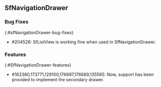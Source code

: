 ## SfNavigationDrawer

### Bug Fixes
{:#sfNavigationDrawer-bug-fixes}

* \#204526: SfListView is working fine when used in SfNavigationDrawer.

### Features
{:#SfNavigationDrawer-features}

* \#162380,173771,129100,176697,176689,135565: Now, support has been provided to implement the secondary drawer.